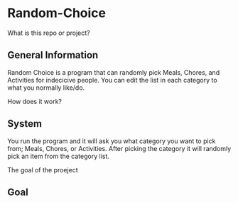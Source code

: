 # Random-Choice

What is this repo or project?
## General Information

Random Choice is a program that can randomly pick Meals, Chores, and Activities for indecicive people. You can edit the list in each category to what you normally like/do.

How does it work?
## System

You run the program and it will ask you what category you want to pick from; Meals, Chores, or Activities. After picking the category it will randomly pick an item from the category list. 

The goal of the proeject 
## Goal

